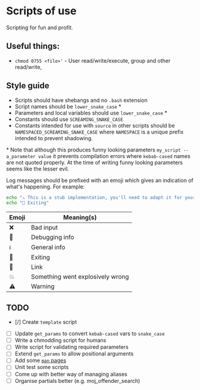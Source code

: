 # Scripts of use

Scripting for fun and profit.

## Useful things:
- `chmod 0755 <file>'` - User read/write/execute, group and other read/write, 

## Style guide

- Scripts should have shebangs and no `.bash` extension
- Script names should be `lower_snake_case` *
- Parameters and local variables should use `lower_snake_case` *
- Constants should use `SCREAMING_SNAKE_CASE`
- Constants intended for use with `source` in other scripts should be `NAMESPACED_SCREAMING_SNAKE_CASE` where `NAMESPACE` is a unique prefix intended to prevent shadowing.  

\* Note that although this produces funny looking parameters `my_script --a_parameter value` it prevents compilation errors where `kebab-cased` names are not quoted properly. At the time of writing funny looking parameters seems like the lesser evil.

Log messages should be prefixed with an emoji which gives an indication of what's happening. For example:
```bash
echo "⚠️ This is a stub implementation, you'll need to adapt it for your use case."
echo "👋 Exiting"
```

| Emoji  | Meaning(s) |
| ------------- | ------------- |
| ❌️  | Bad input  |
| 🐛️  | Debugging info  |
| ℹ️  | General info  |
| 👋  | Exiting  |
| 🔗  | Link     |
| 💥️  | Something went explosively wrong  |
| ⚠️  | Warning  |

## TODO
- [/] Create `template` script 
- [ ] Update `get_params` to convert `kebab-cased` vars to `snake_case`
- [ ] Write a chmodding script for humans
- [ ] Write script for validating required parameters
- [ ] Extend `get_params` to allow positional arguments
- [ ] Add some [`man` pages](https://www.cyberciti.biz/faq/linux-unix-creating-a-manpage/)
- [ ] Unit test some scripts
- [ ] Come up with better way of managing aliases
- [ ] Organise partials better (e.g. moj_offender_search)
